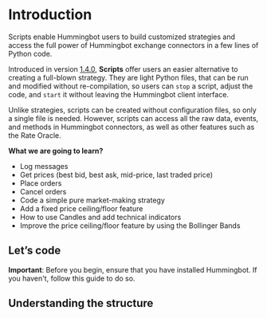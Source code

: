 # Introduction

Scripts enable Hummingbot users to build customized strategies and access the full power of Hummingbot exchange connectors in a few lines of Python code.

Introduced in version [1.4.0](../../release-notes/1.4.0.md), **Scripts** offer users an easier alternative to creating a full-blown strategy. They are light Python files, that can be run and modified without re-compilation, so users can `stop` a script, adjust the code, and `start` it without leaving the Hummingbot client interface.

Unlike strategies, scripts can be created without configuration files, so only a single file is needed. However, scripts can access all the raw data, events, and methods in Hummingbot connectors, as well as other features such as the Rate Oracle.

**What we are going to learn?**

- Log messages
- Get prices (best bid, best ask, mid-price, last traded price)
- Place orders
- Cancel orders
- Code a simple pure market-making strategy
- Add a fixed price ceiling/floor feature
- How to use Candles and add technical indicators
- Improve the price ceiling/floor feature by using the Bollinger Bands

## Let’s code

**Important**: Before you begin, ensure that you have installed Hummingbot. If you haven't, follow this guide to do so.

## Understanding the structure
